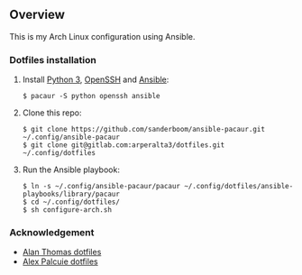 ## Overview

This is my Arch Linux configuration using Ansible.

### Dotfiles installation

1. Install [Python 3](https://wiki.archlinux.org/index.php/Python), [OpenSSH](https://wiki.archlinux.org/index.php/Secure_Shell) and [Ansible](https://wiki.archlinux.org/index.php/Ansible):

    ```
    $ pacaur -S python openssh ansible
    ```

2. Clone this repo:

    ```
    $ git clone https://github.com/sanderboom/ansible-pacaur.git ~/.config/ansible-pacaur
    $ git clone git@gitlab.com:arperalta3/dotfiles.git ~/.config/dotfiles
    ```

3. Run the Ansible playbook:

    ```
    $ ln -s ~/.config/ansible-pacaur/pacaur ~/.config/dotfiles/ansible-playbooks/library/pacaur
    $ cd ~/.config/dotfiles/
    $ sh configure-arch.sh
    ```

### Acknowledgement

- [Alan Thomas dotfiles](https://github.com/alanctkc/dotfiles)
- [Alex Palcuie dotfiles](https://github.com/palcu/dotfiles)
